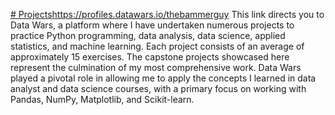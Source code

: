 [# Projects](https://profiles.datawars.io/thebammerguy)https://profiles.datawars.io/thebammerguy
This link directs you to Data Wars, a platform where I have undertaken numerous projects to practice Python programming, data analysis, data science, applied statistics, and machine learning. Each project consists of an average of approximately 15 exercises. The capstone projects showcased here represent the culmination of my most comprehensive work. Data Wars played a pivotal role in allowing me to apply the concepts I learned in data analyst and data science courses, with a primary focus on working with Pandas, NumPy, Matplotlib, and Scikit-learn.
